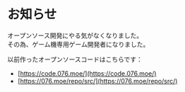 # お知らせ

オープンソース開発にやる気がなくなりました。\
その為、ゲーム機専用ゲーム開発者になりました。

以前作ったオープンソースコードはこちらです：
* [https://code.076.moe/](https://code.076.moe/)
* [https://076.moe/repo/src/](https://076.moe/repo/src/)
